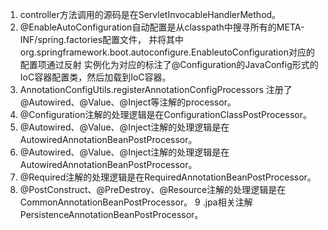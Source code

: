 1. controller方法调用的源码是在ServletInvocableHandlerMethod。
2. @EnableAutoConfiguration自动配置是从classpath中搜寻所有的META-INF/spring.factories配置文件，
并将其中org.springframework.boot.autoconfigure.EnableutoConfiguration对应的配置项通过反射
实例化为对应的标注了@Configuration的JavaConfig形式的IoC容器配置类，然后加载到IoC容器。
3. AnnotationConfigUtils.registerAnnotationConfigProcessors 注册了@Autowired、@Value、@Inject等注解的processor。
4. @Configuration注解的处理逻辑是在ConfigurationClassPostProcessor。
5. @Autowired、@Value、@Inject注解的处理逻辑是在AutowiredAnnotationBeanPostProcessor。
6. @Autowired、@Value、@Inject注解的处理逻辑是在AutowiredAnnotationBeanPostProcessor。
7. @Required注解的处理逻辑是在RequiredAnnotationBeanPostProcessor。
8. @PostConstruct、@PreDestroy、@Resource注解的处理逻辑是在CommonAnnotationBeanPostProcessor。
9 .jpa相关注解PersistenceAnnotationBeanPostProcessor。
